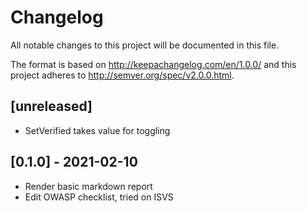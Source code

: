 # Changelog
All notable changes to this project will be documented in this file.

The format is based on http://keepachangelog.com/en/1.0.0/
and this project adheres to http://semver.org/spec/v2.0.0.html.

## [unreleased]

- SetVerified takes value for toggling

## [0.1.0] - 2021-02-10

- Render basic markdown report
- Edit OWASP checklist, tried on ISVS
